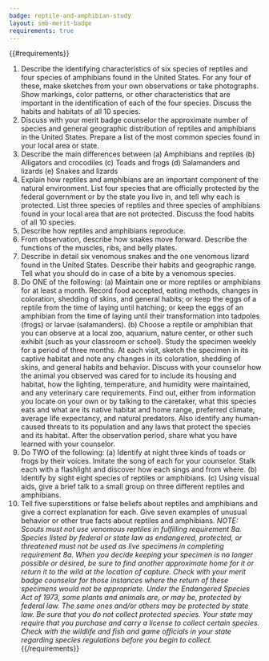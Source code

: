 ```yaml
---
badge: reptile-and-amphibian-study
layout: smb-merit-badge
requirements: true
---
```


{{#requirements}}
1. Describe the identifying characteristics of six species of reptiles and four species of amphibians found in the United States. For any four of these, make sketches from your own observations or take photographs. Show markings, color patterns, or other characteristics that are important in the identification of each of the four species. Discuss the habits and habitats of all 10 species.
2. Discuss with your merit badge counselor the approximate number of species and general geographic distribution of reptiles and amphibians in the United States. Prepare a list of the most common species found in your local area or state.
3. Describe the main differences between
    (a) Amphibians and reptiles
    (b) Alligators and crocodiles
    (c) Toads and frogs
    (d) Salamanders and lizards
    (e) Snakes and lizards
4. Explain how reptiles and amphibians are an important component of the natural environment. List four species that are officially protected by the federal government or by the state you live in, and tell why each is protected. List three species of reptiles and three species of amphibians found in your local area that are not protected. Discuss the food habits of all 10 species.
5. Describe how reptiles and amphibians reproduce.
6. From observation, describe how snakes move forward. Describe the functions of the muscles, ribs, and belly plates.
7. Describe in detail six venomous snakes and the one venomous lizard found in the United States. Describe their habits and geographic range. Tell what you should do in case of a bite by a venomous species.
8. Do ONE of the following:
    (a) Maintain one or more reptiles or amphibians for at least a month. Record food accepted, eating methods, changes in coloration, shedding of skins, and general habits; or keep the eggs of a reptile from the time of laying until hatching; or keep the eggs of an amphibian from the time of laying until their transformation into tadpoles (frogs) or larvae (salamanders).
    (b) Choose a reptile or amphibian that you can observe at a local zoo, aquarium, nature center, or other such exhibit (such as your classroom or school). Study the specimen weekly for a period of three months. At each visit, sketch the specimen in its captive habitat and note any changes in its coloration, shedding of skins, and general habits and behavior. Discuss with your counselor how the animal you observed was cared for to include its housing and habitat, how the lighting, temperature, and humidity were maintained, and any veterinary care requirements.
        Find out, either from information you locate on your own or by talking to the caretaker, what this species eats and what are its native habitat and home range, preferred climate, average life expectancy, and natural predators. Also identify any human-caused threats to its population and any laws that protect the species and its habitat. After the observation period, share what you have learned with your counselor.
9. Do TWO of the following:
    (a) Identify at night three kinds of toads or frogs by their voices. Imitate the song of each for your counselor. Stalk each with a flashlight and discover how each sings and from where.
    (b) Identify by sight eight species of reptiles or amphibians.
    (c) Using visual aids, give a brief talk to a small group on three different reptiles and amphibians.
10. Tell five superstitions or false beliefs about reptiles and amphibians and give a correct explanation for each. Give seven examples of unusual behavior or other true facts about reptiles and amphibians.
*NOTE: Scouts must not use venomous reptiles in fulfilling requirement 8a. Species listed by federal or state law as endangered, protected, or threatened must not be used as live specimens in completing requirement 8a. When you decide keeping your specimen is no longer possible or desired, be sure to find another approximate home for it or return it to the wild at the location of capture. Check with your merit badge counselor for those instances where the return of these specimens would not be appropriate.*
*Under the Endangered Species Act of 1973, some plants and animals are, or may be, protected by federal law. The same ones and/or others may be protected by state law. Be sure that you do not collect protected species.*
*Your state may require that you purchase and carry a license to collect certain species. Check with the wildlife and fish and game officials in your state regarding species regulations before you begin to collect.*
{{/requirements}}
